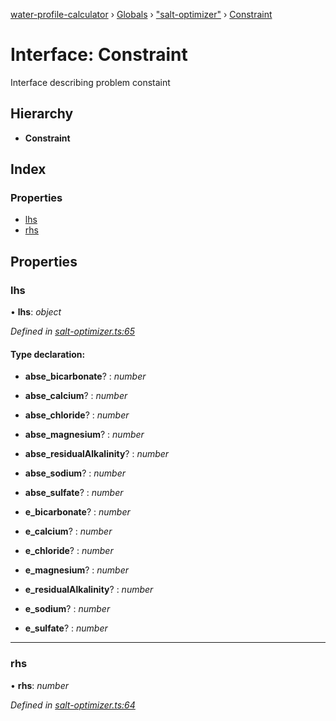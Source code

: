 [water-profile-calculator](../README.md) › [Globals](../globals.md) › ["salt-optimizer"](../modules/_salt_optimizer_.md) › [Constraint](_salt_optimizer_.constraint.md)

# Interface: Constraint

Interface describing problem constaint

## Hierarchy

* **Constraint**

## Index

### Properties

* [lhs](_salt_optimizer_.constraint.md#lhs)
* [rhs](_salt_optimizer_.constraint.md#rhs)

## Properties

###  lhs

• **lhs**: *object*

*Defined in [salt-optimizer.ts:65](https://github.com/anttileppa/water-profile-calculator/blob/997b88f/src/salt-optimizer.ts#L65)*

#### Type declaration:

* **abse_bicarbonate**? : *number*

* **abse_calcium**? : *number*

* **abse_chloride**? : *number*

* **abse_magnesium**? : *number*

* **abse_residualAlkalinity**? : *number*

* **abse_sodium**? : *number*

* **abse_sulfate**? : *number*

* **e_bicarbonate**? : *number*

* **e_calcium**? : *number*

* **e_chloride**? : *number*

* **e_magnesium**? : *number*

* **e_residualAlkalinity**? : *number*

* **e_sodium**? : *number*

* **e_sulfate**? : *number*

___

###  rhs

• **rhs**: *number*

*Defined in [salt-optimizer.ts:64](https://github.com/anttileppa/water-profile-calculator/blob/997b88f/src/salt-optimizer.ts#L64)*
